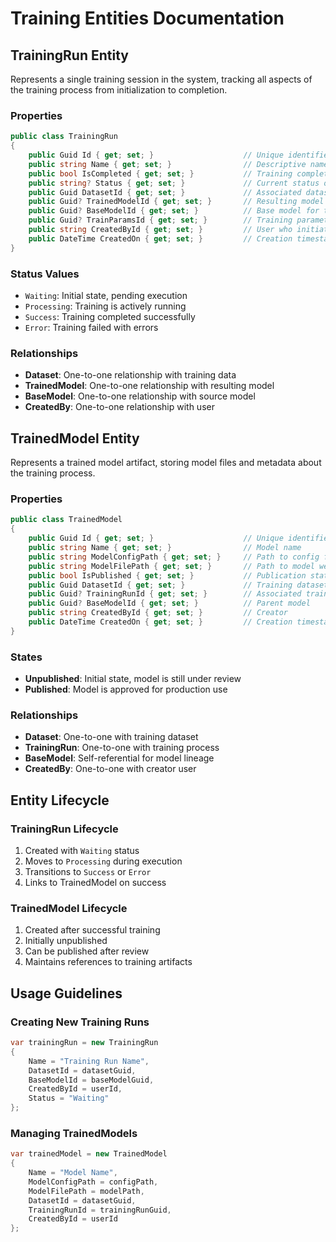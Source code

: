 # Training Entities Documentation

## TrainingRun Entity

Represents a single training session in the system, tracking all aspects of the training process from initialization to completion.

### Properties

```csharp
public class TrainingRun
{
    public Guid Id { get; set; }                    // Unique identifier
    public string Name { get; set; }                // Descriptive name
    public bool IsCompleted { get; set; }           // Training completion status
    public string? Status { get; set; }             // Current status of training
    public Guid DatasetId { get; set; }             // Associated dataset
    public Guid? TrainedModelId { get; set; }       // Resulting model (if successful)
    public Guid? BaseModelId { get; set; }          // Base model for transfer learning
    public Guid? TrainParamsId { get; set; }        // Training parameters
    public string CreatedById { get; set; }         // User who initiated training
    public DateTime CreatedOn { get; set; }         // Creation timestamp
}
```

### Status Values

- `Waiting`: Initial state, pending execution
- `Processing`: Training is actively running
- `Success`: Training completed successfully
- `Error`: Training failed with errors

### Relationships

- **Dataset**: One-to-one relationship with training data
- **TrainedModel**: One-to-one relationship with resulting model
- **BaseModel**: One-to-one relationship with source model
- **CreatedBy**: One-to-one relationship with user

## TrainedModel Entity

Represents a trained model artifact, storing model files and metadata about the training process.

### Properties

```csharp
public class TrainedModel
{
    public Guid Id { get; set; }                    // Unique identifier
    public string Name { get; set; }                // Model name
    public string ModelConfigPath { get; set; }     // Path to config file
    public string ModelFilePath { get; set; }       // Path to model weights
    public bool IsPublished { get; set; }           // Publication status
    public Guid DatasetId { get; set; }             // Training dataset
    public Guid? TrainingRunId { get; set; }        // Associated training run
    public Guid? BaseModelId { get; set; }          // Parent model
    public string CreatedById { get; set; }         // Creator
    public DateTime CreatedOn { get; set; }         // Creation timestamp
}
```

### States

- **Unpublished**: Initial state, model is still under review
- **Published**: Model is approved for production use

### Relationships

- **Dataset**: One-to-one with training dataset
- **TrainingRun**: One-to-one with training process
- **BaseModel**: Self-referential for model lineage
- **CreatedBy**: One-to-one with creator user

## Entity Lifecycle

### TrainingRun Lifecycle

1. Created with `Waiting` status
2. Moves to `Processing` during execution
3. Transitions to `Success` or `Error`
4. Links to TrainedModel on success

### TrainedModel Lifecycle

1. Created after successful training
2. Initially unpublished
3. Can be published after review
4. Maintains references to training artifacts

## Usage Guidelines

### Creating New Training Runs

```csharp
var trainingRun = new TrainingRun
{
    Name = "Training Run Name",
    DatasetId = datasetGuid,
    BaseModelId = baseModelGuid,
    CreatedById = userId,
    Status = "Waiting"
};
```

### Managing TrainedModels

```csharp
var trainedModel = new TrainedModel
{
    Name = "Model Name",
    ModelConfigPath = configPath,
    ModelFilePath = modelPath,
    DatasetId = datasetGuid,
    TrainingRunId = trainingRunGuid,
    CreatedById = userId
};
```
